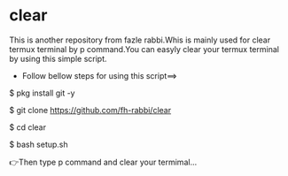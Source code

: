 # clear
This is another repository from fazle rabbi.Whis is mainly used for clear termux terminal by p command.You can easyly clear your termux terminal by using this simple script.

- Follow bellow steps for using this script==>

$ pkg install git -y

$ git clone https://github.com/fh-rabbi/clear

$ cd clear

$ bash setup.sh

:point_right:Then type p command and clear your termimal...
